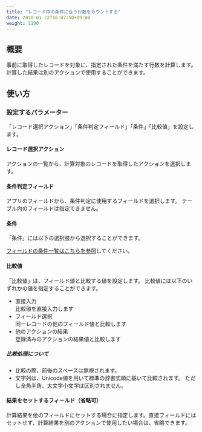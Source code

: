 ```yaml
---
title: "レコード中の条件に合う行数をカウントする"
date: 2018-01-22T16:07:50+09:00
weight: 1190
---
```


## 概要

事前に取得したレコードを対象に、指定された条件を満たす行数を計算します。
計算した結果は別のアクションで使用することができます。

## 使い方

### 設定するパラメーター

「レコード選択アクション」「条件判定フィールド」「条件」「比較値」を設定します。

#### レコード選択アクション

アクションの一覧から、計算対象のレコードを取得したアクションを選択します。

#### 条件判定フィールド

アプリのフィールドから、条件判定に使用するフィールドを選択します。
テーブル内のフィールドは指定できません。

#### 条件

「条件」には以下の選択肢から選択することができます。

<a href="https://support.gusuku.io/ja-JP/support/solutions/articles/36000045806" target="_blank">フィールドの条件一覧はこちらを参照</a>してください。


#### 比較値
「比較値」は、フィールド値と比較する値を設定します。
比較値には以下のいずれかの値を指定することができます。

- 直接入力  
比較値を直接入力します
- フィールド選択  
同一レコードの他のフィールド値と比較します
- 他のアクションの結果  
登録済みのアクションの結果値と比較します

##### 比較処理について
 - 比較の際、前後のスペースは無視されます。
 - 文字列は、Unicode値を用いて標準の辞書式順に基いて比較されます。
 ただし全角半角、大文字小文字は区別されません。

#### 結果をセットするフィールド（省略可）

計算結果を他のフィールドにセットする場合に指定します。直接フィールドにはセットせず、計算結果を別のアクションで使用したい場合は、省略できます。
